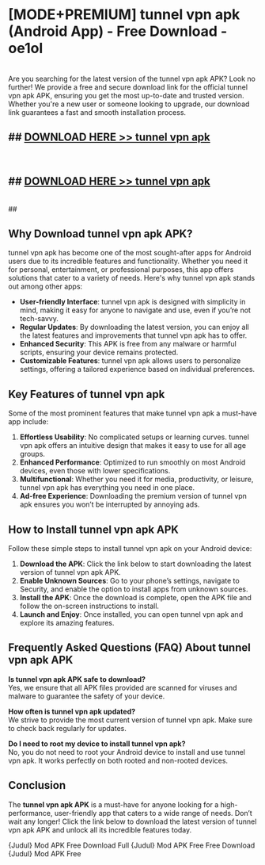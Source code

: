 # [MODE+PREMIUM] tunnel vpn apk (Android App) - Free Download - oe1ol <br>
<br>
Are you searching for the latest version of the tunnel vpn apk APK? Look no further! We provide a free and secure download link for the official tunnel vpn apk APK, ensuring you get the most up-to-date and trusted version. Whether you're a new user or someone looking to upgrade, our download link guarantees a fast and smooth installation process.


## ##  [DOWNLOAD HERE >> tunnel vpn apk](http://freeplayer.one?title=tunnel_vpn_apk&ref=apk1)
  <br>

##  ## [DOWNLOAD HERE >> tunnel vpn apk](http://freeplayer.one?title=tunnel_vpn_apk&ref=apk1)
  <br>
  ##



## Why Download tunnel vpn apk APK?

tunnel vpn apk has become one of the most sought-after apps for Android users due to its incredible features and functionality. Whether you need it for personal, entertainment, or professional purposes, this app offers solutions that cater to a variety of needs. Here's why tunnel vpn apk stands out among other apps:

- **User-friendly Interface**: tunnel vpn apk is designed with simplicity in mind, making it easy for anyone to navigate and use, even if you’re not tech-savvy.
- **Regular Updates**: By downloading the latest version, you can enjoy all the latest features and improvements that tunnel vpn apk has to offer.
- **Enhanced Security**: This APK is free from any malware or harmful scripts, ensuring your device remains protected.
- **Customizable Features**: tunnel vpn apk allows users to personalize settings, offering a tailored experience based on individual preferences.

## Key Features of tunnel vpn apk

Some of the most prominent features that make tunnel vpn apk a must-have app include:

1. **Effortless Usability**: No complicated setups or learning curves. tunnel vpn apk offers an intuitive design that makes it easy to use for all age groups.
2. **Enhanced Performance**: Optimized to run smoothly on most Android devices, even those with lower specifications.
3. **Multifunctional**: Whether you need it for media, productivity, or leisure, tunnel vpn apk has everything you need in one place.
4. **Ad-free Experience**: Downloading the premium version of tunnel vpn apk ensures you won’t be interrupted by annoying ads.

## How to Install tunnel vpn apk APK

Follow these simple steps to install tunnel vpn apk on your Android device:

1. **Download the APK**: Click the link below to start downloading the latest version of tunnel vpn apk APK.
2. **Enable Unknown Sources**: Go to your phone’s settings, navigate to Security, and enable the option to install apps from unknown sources.
3. **Install the APK**: Once the download is complete, open the APK file and follow the on-screen instructions to install.
4. **Launch and Enjoy**: Once installed, you can open tunnel vpn apk and explore its amazing features.

## Frequently Asked Questions (FAQ) About tunnel vpn apk APK

**Is tunnel vpn apk APK safe to download?**  
Yes, we ensure that all APK files provided are scanned for viruses and malware to guarantee the safety of your device.

**How often is tunnel vpn apk updated?**  
We strive to provide the most current version of tunnel vpn apk. Make sure to check back regularly for updates.

**Do I need to root my device to install tunnel vpn apk?**  
No, you do not need to root your Android device to install and use tunnel vpn apk. It works perfectly on both rooted and non-rooted devices.

## Conclusion

The **tunnel vpn apk APK** is a must-have for anyone looking for a high-performance, user-friendly app that caters to a wide range of needs. Don’t wait any longer! Click the link below to download the latest version of tunnel vpn apk APK and unlock all its incredible features today.

{Judul} Mod APK Free
Download Full {Judul} Mod APK Free
Free Download {Judul} Mod APK Free


